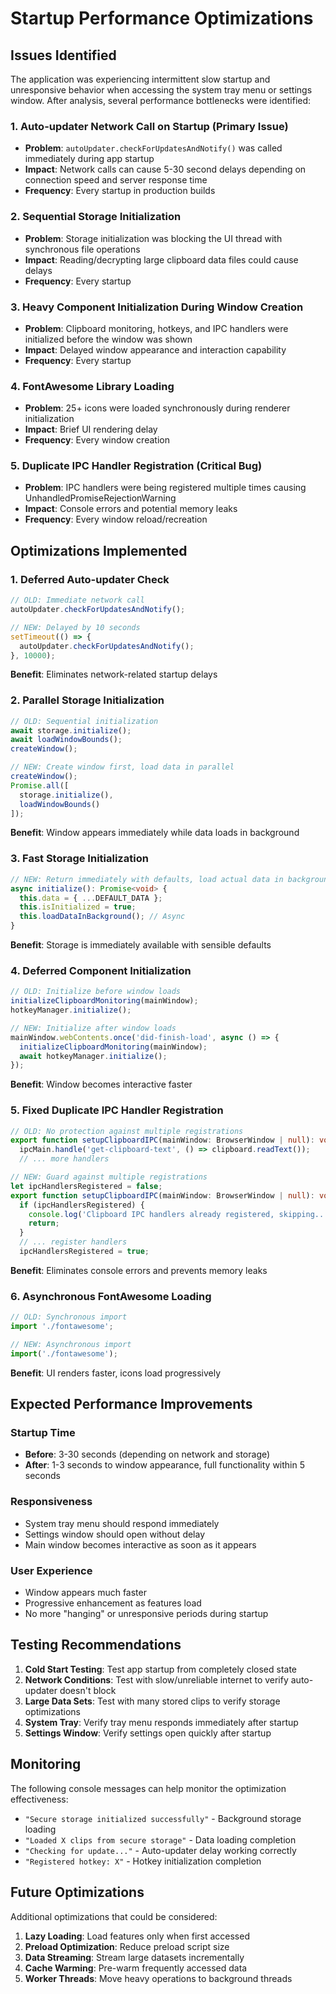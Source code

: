 # Startup Performance Optimizations

## Issues Identified

The application was experiencing intermittent slow startup and unresponsive behavior when accessing the system tray menu or settings window. After analysis, several performance bottlenecks were identified:

### 1. Auto-updater Network Call on Startup (Primary Issue)
- **Problem**: `autoUpdater.checkForUpdatesAndNotify()` was called immediately during app startup
- **Impact**: Network calls can cause 5-30 second delays depending on connection speed and server response time
- **Frequency**: Every startup in production builds

### 2. Sequential Storage Initialization
- **Problem**: Storage initialization was blocking the UI thread with synchronous file operations
- **Impact**: Reading/decrypting large clipboard data files could cause delays
- **Frequency**: Every startup

### 3. Heavy Component Initialization During Window Creation
- **Problem**: Clipboard monitoring, hotkeys, and IPC handlers were initialized before the window was shown
- **Impact**: Delayed window appearance and interaction capability
- **Frequency**: Every startup

### 4. FontAwesome Library Loading
- **Problem**: 25+ icons were loaded synchronously during renderer initialization
- **Impact**: Brief UI rendering delay
- **Frequency**: Every window creation

### 5. Duplicate IPC Handler Registration (Critical Bug)
- **Problem**: IPC handlers were being registered multiple times causing UnhandledPromiseRejectionWarning
- **Impact**: Console errors and potential memory leaks
- **Frequency**: Every window reload/recreation

## Optimizations Implemented

### 1. Deferred Auto-updater Check
```typescript
// OLD: Immediate network call
autoUpdater.checkForUpdatesAndNotify();

// NEW: Delayed by 10 seconds
setTimeout(() => {
  autoUpdater.checkForUpdatesAndNotify();
}, 10000);
```
**Benefit**: Eliminates network-related startup delays

### 2. Parallel Storage Initialization
```typescript
// OLD: Sequential initialization
await storage.initialize();
await loadWindowBounds();
createWindow();

// NEW: Create window first, load data in parallel
createWindow();
Promise.all([
  storage.initialize(),
  loadWindowBounds()
]);
```
**Benefit**: Window appears immediately while data loads in background

### 3. Fast Storage Initialization
```typescript
// NEW: Return immediately with defaults, load actual data in background
async initialize(): Promise<void> {
  this.data = { ...DEFAULT_DATA };
  this.isInitialized = true;
  this.loadDataInBackground(); // Async
}
```
**Benefit**: Storage is immediately available with sensible defaults

### 4. Deferred Component Initialization
```typescript
// OLD: Initialize before window loads
initializeClipboardMonitoring(mainWindow);
hotkeyManager.initialize();

// NEW: Initialize after window loads
mainWindow.webContents.once('did-finish-load', async () => {
  initializeClipboardMonitoring(mainWindow);
  await hotkeyManager.initialize();
});
```
**Benefit**: Window becomes interactive faster

### 5. Fixed Duplicate IPC Handler Registration
```typescript
// OLD: No protection against multiple registrations
export function setupClipboardIPC(mainWindow: BrowserWindow | null): void {
  ipcMain.handle('get-clipboard-text', () => clipboard.readText());
  // ... more handlers

// NEW: Guard against multiple registrations
let ipcHandlersRegistered = false;
export function setupClipboardIPC(mainWindow: BrowserWindow | null): void {
  if (ipcHandlersRegistered) {
    console.log('Clipboard IPC handlers already registered, skipping...');
    return;
  }
  // ... register handlers
  ipcHandlersRegistered = true;
```
**Benefit**: Eliminates console errors and prevents memory leaks

### 6. Asynchronous FontAwesome Loading
```typescript
// OLD: Synchronous import
import './fontawesome';

// NEW: Asynchronous import
import('./fontawesome');
```
**Benefit**: UI renders faster, icons load progressively

## Expected Performance Improvements

### Startup Time
- **Before**: 3-30 seconds (depending on network and storage)
- **After**: 1-3 seconds to window appearance, full functionality within 5 seconds

### Responsiveness
- System tray menu should respond immediately
- Settings window should open without delay
- Main window becomes interactive as soon as it appears

### User Experience
- Window appears much faster
- Progressive enhancement as features load
- No more "hanging" or unresponsive periods during startup

## Testing Recommendations

1. **Cold Start Testing**: Test app startup from completely closed state
2. **Network Conditions**: Test with slow/unreliable internet to verify auto-updater doesn't block
3. **Large Data Sets**: Test with many stored clips to verify storage optimizations
4. **System Tray**: Verify tray menu responds immediately after startup
5. **Settings Window**: Verify settings open quickly after startup

## Monitoring

The following console messages can help monitor the optimization effectiveness:

- `"Secure storage initialized successfully"` - Background storage loading
- `"Loaded X clips from secure storage"` - Data loading completion
- `"Checking for update..."` - Auto-updater delay working correctly
- `"Registered hotkey: X"` - Hotkey initialization completion

## Future Optimizations

Additional optimizations that could be considered:

1. **Lazy Loading**: Load features only when first accessed
2. **Preload Optimization**: Reduce preload script size
3. **Data Streaming**: Stream large datasets incrementally
4. **Cache Warming**: Pre-warm frequently accessed data
5. **Worker Threads**: Move heavy operations to background threads
